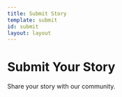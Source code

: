 ```yaml
---
title: Submit Story
template: submit
id: submit
layout: layout
---
```

# Submit Your Story

Share your story with our community.
